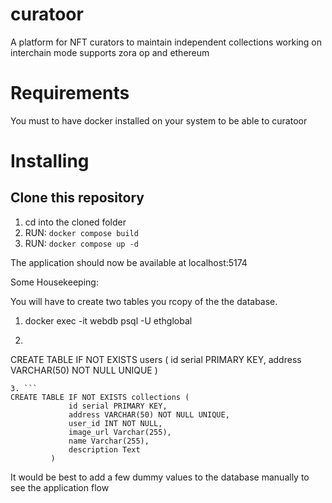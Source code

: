 # curatoor
A platform for NFT curators to maintain independent collections
working on interchain mode supports zora op and ethereum

# Requirements
You must to have docker installed on your system to be able to curatoor

# Installing

## Clone this repository

1. cd into the cloned folder 
2. RUN: `docker compose build`
3. RUN: `docker compose up -d`

The application should now be available at localhost:5174

Some Housekeeping:

You will have to create two tables you rcopy of the the database.

1. docker exec -it webdb psql -U ethglobal
2. ```
CREATE TABLE IF NOT EXISTS users (
             id serial PRIMARY KEY,
             address VARCHAR(50) NOT NULL UNIQUE
         )

```
3. ```
CREATE TABLE IF NOT EXISTS collections (
             id serial PRIMARY KEY,
             address VARCHAR(50) NOT NULL UNIQUE,
             user_id INT NOT NULL,
             image_url Varchar(255),
             name Varchar(255),
             description Text
         )
```

It would be best to add a few dummy values to the database manually to see the application flow
